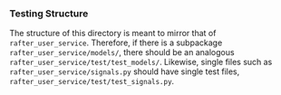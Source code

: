 ### Testing Structure
The structure of this directory is meant to mirror that of
`rafter_user_service`.  Therefore, if there is a subpackage
`rafter_user_service/models/`, there should be an analogous
`rafter_user_service/test/test_models/`.  Likewise, single files such as
`rafter_user_service/signals.py` should have single test files,
`rafter_user_service/test/test_signals.py`.
